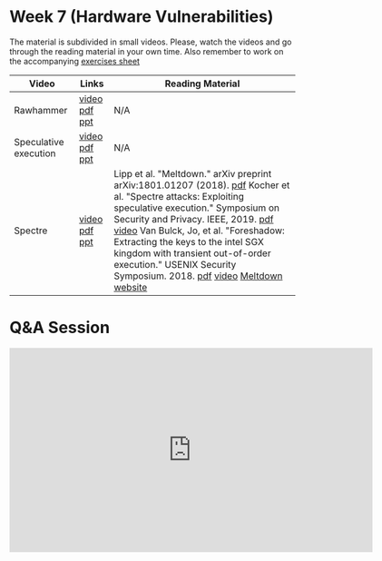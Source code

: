 # Week 7  (Hardware Vulnerabilities)

The material is subdivided in small videos.
Please, watch the videos and go through the reading material in your own time.
Also remember to work on the accompanying [exercises sheet](../exercises/EXERCISE7.md)

| Video                   | Links                     |        Reading Material                                                                                                                                                                                      |
|-------------------------|---------------------------|----------------------------------------------------------------------------------------------------------------------------------------------------------------------------------------------|
| Rawhammer                 | [video](https://web.microsoftstream.com/video/33efaea1-6b97-4043-be8d-b1503d9a245c) [pdf](../slides/week7/lecture1.pdf) [ppt](../slides/week7/lecture1.pptx) | N/A                                                                                                                                                                                          |
| Speculative execution                 | [video](https://web.microsoftstream.com/video/cb0d2505-e6ca-4017-84af-b3655b20e210) [pdf](../slides/week7/lecture2.pdf) [ppt](../slides/week7/lecture2.pptx)  | N/A                                                                                                                                                                                          |
| Spectre | [video](https://web.microsoftstream.com/video/8c48688a-9e7d-4e0b-b72f-74b088ea786d) [pdf](../slides/week7/lecture3.pdf) [ppt](../slides/week7/lecture3.pptx)  | Lipp et al. "Meltdown." arXiv preprint arXiv:1801.01207 (2018). [pdf](https://arxiv.org/pdf/1801.01207.pdf)  Kocher et al. "Spectre attacks: Exploiting speculative execution." Symposium on Security and Privacy. IEEE, 2019. [pdf](https://ieeexplore.ieee.org/stamp/stamp.jsp?arnumber=8835233&casa_token=IbSERyaX16YAAAAA:C25jmENy8pyqh4iq-6uPIm4etbMugCoHQr8dF3TuhFwd5fJTrPpTPusZPMHajEIlcaHggXWFcg) [video](https://www.youtube.com/watch?v=zOvBHxMjNls&ab_channel=IEEESymposiumonSecurityandPrivacy) Van Bulck, Jo, et al. "Foreshadow: Extracting the keys to the intel SGX kingdom with transient out-of-order execution." USENIX Security Symposium. 2018. [pdf](https://www.usenix.org/system/files/conference/usenixsecurity18/sec18-van_bulck.pdf) [video](https://www.youtube.com/watch?v=fEV6eA9o21o&ab_channel=USENIX) [Meltdown website](https://meltdownattack.com/) |

# Q&A Session

<iframe width="640" height="360" src="https://web.microsoftstream.com/embed/video/7d7587a0-8849-4917-b08a-159b56e126ea?autoplay=false&amp;showinfo=true" allowfullscreen style="border:none;"></iframe>
